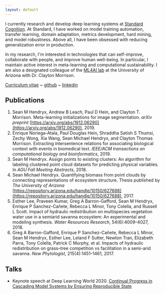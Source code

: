 ```yaml
---
layout: default
---
```


I currently research and develop deep learning systems at [Standard Cognition](https://standard.ai/). At Standard, I have worked on model training automation, transfer learning, domain adaptation, metrics development, hard mining, and model robustness. Above all, I have been obsessed with reducing generalization error in production. 

In my research, I'm interested in technologies that can self-improve, collaborate with people, and improve human well-being. In particular, I maintain active interest in meta-learning and computational sustainability. I am also a designated colleague of the [ML4AI lab](https://ml4ai.github.io/) at the University of Arizona with Dr. Clayton Morrison.


[Curriculum vitae](./assets/Sean_Hendryx_CV.pdf) ~ [github](https://github.com/SMHendryx) ~ [linkedin](https://www.linkedin.com/in/sean-hendryx-43894056/)


## Publications
1.  Sean M Hendryx, Andrew B Leach, Paul D Hein, and Clayton T. Morrison. Meta-learning initializations for image segmentation. _arXiv preprint_ [https://arxiv.org/abs/1912.06290](https://arxiv.org/abs/1912.06290), 2019.
2.  Enrique Noriega-Atala, Paul Douglas Hein, Shraddha Satish S Thumsi, Zechy Wong,
Xia Wang, Sean Michael Hendryx, and Clayton Thomas Morrison. Extracting intersentence relations for associating biological context with events in biomedical text.
_IEEE/ACM transactions on computational biology and bioinformatics_, 2019.
3. Sean M Hendryx. Assign points to existing clusters: An algorithm for labeling
clustered point cloud datasets for predicting physical variables. In _AGU Fall Meeting
Abstracts_, 2018.
4. Sean Michael Hendryx. Quantifying biomass from point clouds by connecting representations of ecosystem structure. Thesis published by _The University of Arizona_
[https://repository.arizona.edu/handle/10150/627688](https://repository.arizona.edu/handle/10150/627688), 2017.
5. Esther Lee, Praveen Kumar, Greg A Barron-Gafford, Sean M Hendryx, Enrique P
Sanchez-Cañete, Rebecca L Minor, Tony Colella, and Russell L Scott. Impact of
hydraulic redistribution on multispecies vegetation water use in a semiarid savanna
ecosystem: An experimental and modeling synthesis. _Water Resources Research_,
54(6):4009–4027, 2018.
6. Greg A Barron-Gafford, Enrique P Sanchez-Cañete, Rebecca L Minor, Sean M
Hendryx, Esther Lee, Leland F Sutter, Newton Tran, Elizabeth Parra, Tony Colella,
Patrick C Murphy, et al. Impacts of hydraulic redistribution on grass–tree competition
vs facilitation in a semi-arid savanna. _New Phytologist_, 215(4):1451–1461, 2017.

## Talks
 - Keynote speech at Deep Learning World 2020. [Continual Progress in Cascading Model Systems by Ensuring Reproducible State](https://www.deeplearningworld.com/las-vegas/2020/agenda/#session78711)